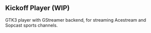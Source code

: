 ## Kickoff Player (WIP)

GTK3 player with GStreamer backend, for streaming Acestream and Sopcast sports channels.

